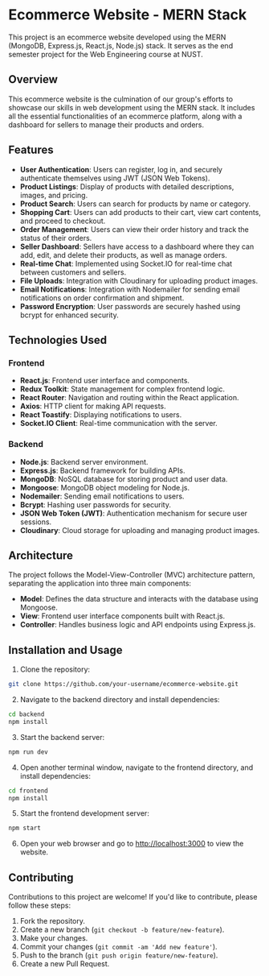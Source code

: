 # Ecommerce Website - MERN Stack

This project is an ecommerce website developed using the MERN (MongoDB, Express.js, React.js, Node.js) stack. It serves as the end semester project for the Web Engineering course at NUST.

## Overview

This ecommerce website is the culmination of our group's efforts to showcase our skills in web development using the MERN stack. It includes all the essential functionalities of an ecommerce platform, along with a dashboard for sellers to manage their products and orders.

## Features

- **User Authentication**: Users can register, log in, and securely authenticate themselves using JWT (JSON Web Tokens).
- **Product Listings**: Display of products with detailed descriptions, images, and pricing.
- **Product Search**: Users can search for products by name or category.
- **Shopping Cart**: Users can add products to their cart, view cart contents, and proceed to checkout.
- **Order Management**: Users can view their order history and track the status of their orders.
- **Seller Dashboard**: Sellers have access to a dashboard where they can add, edit, and delete their products, as well as manage orders.
- **Real-time Chat**: Implemented using Socket.IO for real-time chat between customers and sellers.
- **File Uploads**: Integration with Cloudinary for uploading product images.
- **Email Notifications**: Integration with Nodemailer for sending email notifications on order confirmation and shipment.
- **Password Encryption**: User passwords are securely hashed using bcrypt for enhanced security.

## Technologies Used

### Frontend

- **React.js**: Frontend user interface and components.
- **Redux Toolkit**: State management for complex frontend logic.
- **React Router**: Navigation and routing within the React application.
- **Axios**: HTTP client for making API requests.
- **React Toastify**: Displaying notifications to users.
- **Socket.IO Client**: Real-time communication with the server.

### Backend

- **Node.js**: Backend server environment.
- **Express.js**: Backend framework for building APIs.
- **MongoDB**: NoSQL database for storing product and user data.
- **Mongoose**: MongoDB object modeling for Node.js.
- **Nodemailer**: Sending email notifications to users.
- **Bcrypt**: Hashing user passwords for security.
- **JSON Web Token (JWT)**: Authentication mechanism for secure user sessions.
- **Cloudinary**: Cloud storage for uploading and managing product images.

## Architecture

The project follows the Model-View-Controller (MVC) architecture pattern, separating the application into three main components:

- **Model**: Defines the data structure and interacts with the database using Mongoose.
- **View**: Frontend user interface components built with React.js.
- **Controller**: Handles business logic and API endpoints using Express.js.

## Installation and Usage

1. Clone the repository:

```bash
git clone https://github.com/your-username/ecommerce-website.git
```

2. Navigate to the backend directory and install dependencies:

```bash
cd backend
npm install
```

3. Start the backend server:

```bash
npm run dev
```

4. Open another terminal window, navigate to the frontend directory, and install dependencies:

```bash
cd frontend
npm install
```

5. Start the frontend development server:

```bash
npm start
```

6. Open your web browser and go to [http://localhost:3000](http://localhost:3000) to view the website.

## Contributing

Contributions to this project are welcome! If you'd like to contribute, please follow these steps:

1. Fork the repository.
2. Create a new branch (`git checkout -b feature/new-feature`).
3. Make your changes.
4. Commit your changes (`git commit -am 'Add new feature'`).
5. Push to the branch (`git push origin feature/new-feature`).
6. Create a new Pull Request.

